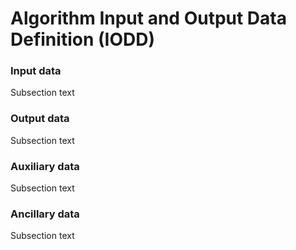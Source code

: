 # Algorithm Input and Output Data Definition (IODD)


### Input data

Subsection text

### Output data

Subsection text

### Auxiliary data

Subsection text

### Ancillary data

Subsection text

